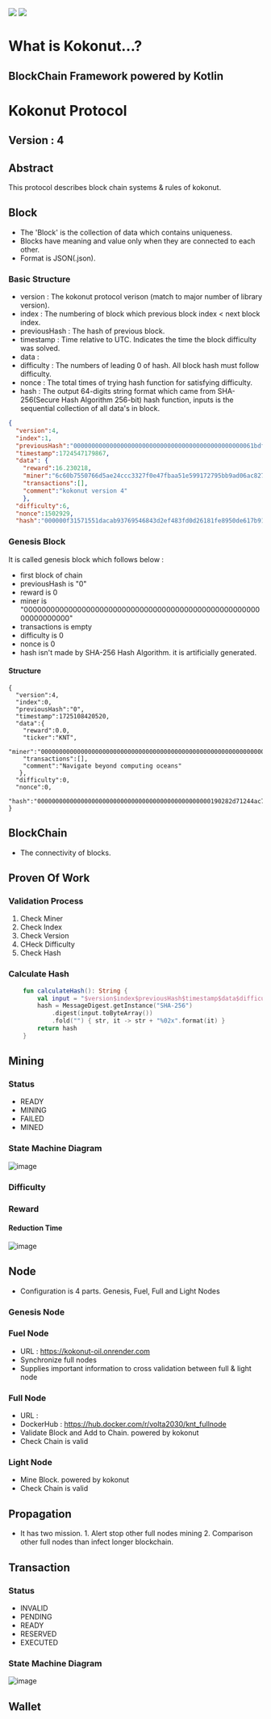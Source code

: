 [![](https://jitpack.io/v/Pascal-Institute/kokonut.svg)](https://jitpack.io/#Pascal-Institute/kokonut)
[![](https://jitpack.io/v/Pascal-Institute/kokonut/month.svg)](https://jitpack.io/#Pascal-Institute/kokonut)

# What is Kokonut...?

## BlockChain Framework powered by Kotlin

# Kokonut Protocol

## Version : 4

## Abstract

This protocol describes block chain systems & rules of kokonut.

## Block

- The 'Block' is the collection of data which contains uniqueness.
- Blocks have meaning and value only when they are connected to each other.
- Format is JSON(.json).

### Basic Structure

- version : The kokonut protocol verison (match to major number of library version).
- index : The numbering of block which previous block index < next block index.
- previousHash : The hash of previous block.
- timestamp : Time relative to UTC. Indicates the time the block difficulty was solved.
- data : 
- difficulty : The numbers of leading 0 of hash. All block hash must follow difficulty.
- nonce : The total times of trying hash function for satisfying difficulty.
- hash : The output 64-digits string format which came from SHA-256(Secure Hash Algorithm 256-bit) hash function, inputs is the sequential collection of all data's in block.

```json
{
  "version":4,
  "index":1,
  "previousHash":"00000000000000000000000000000000000000000000000061bdff5e59b8ff4c",
  "timestamp":1724547179867,
  "data": {
    "reward":16.230218,
    "miner":"6c60b7550766d5ae24ccc3327f0e47fbaa51e599172795bb9ad06ac82784a92d",
    "transactions":[],
    "comment":"kokonut version 4"
    },
  "difficulty":6,
  "nonce":1502929,
  "hash":"000000f31571551dacab93769546843d2ef483fd0d26181fe8950de617b919ec"}
```

### Genesis Block

It is called genesis block which follows below :

- first block of chain
- previousHash is "0"
- reward is 0
- miner is "0000000000000000000000000000000000000000000000000000000000000000"
- transactions is empty
- difficulty is 0
- nonce is 0
- hash isn't made by SHA-256 Hash Algorithm. it is artificially generated.

#### Structure

```
{ 
  "version":4,
  "index":0,
  "previousHash":"0",
  "timestamp":1725108420520,
  "data":{
    "reward":0.0,
    "ticker":"KNT",
    "miner":"0000000000000000000000000000000000000000000000000000000000000000",
    "transactions":[],
    "comment":"Navigate beyond computing oceans"
   },
  "difficulty":0,
  "nonce":0,
  "hash":"000000000000000000000000000000000000000000000000190282d71244ac7a"
}
```

## BlockChain

- The connectivity of blocks.

## Proven Of Work

### Validation Process
 1. Check Miner
 2. Check Index
 3. Check Version
 4. CHeck Difficulty
 5. Check Hash

### Calculate Hash
```kotlin
    fun calculateHash(): String {
        val input = "$version$index$previousHash$timestamp$data$difficulty$nonce"
        hash = MessageDigest.getInstance("SHA-256")
            .digest(input.toByteArray())
            .fold("") { str, it -> str + "%02x".format(it) }
        return hash
    }

```

## Mining

### Status

* READY
* MINING
* FAILED
* MINED

### State Machine Diagram

![image](https://github.com/user-attachments/assets/d53c3d55-3678-4489-a250-5a7bea3d92ee)


### Difficulty

### Reward

#### Reduction Time
![image](https://github.com/user-attachments/assets/631d3d02-c8c6-491f-8ed0-073b11eb8fd5)

## Node
- Configuration is 4 parts. Genesis, Fuel, Full and Light Nodes

### Genesis Node

### Fuel Node

- URL : https://kokonut-oil.onrender.com
- Synchronize full nodes
- Supplies important information to cross validation between full & light node

### Full Node

- URL :
- DockerHub : https://hub.docker.com/r/volta2030/knt_fullnode
- Validate Block and Add to Chain. powered by kokonut
- Check Chain is valid

### Light Node

- Mine Block. powered by kokonut
- Check Chain is valid

## Propagation

- It has two mission. 1. Alert stop other full nodes mining 2. Comparison other full nodes than
  infect longer blockchain.

## Transaction

### Status

* INVALID
* PENDING
* READY
* RESERVED
* EXECUTED

### State Machine Diagram

![image](https://github.com/user-attachments/assets/2f09706d-d207-416b-bd93-6955b2ff7850)

## Wallet
